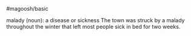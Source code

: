 #magoosh/basic

malady (noun): a disease or sickness 
The town was struck by a malady throughout the winter that left most people sick in bed for two weeks. 
